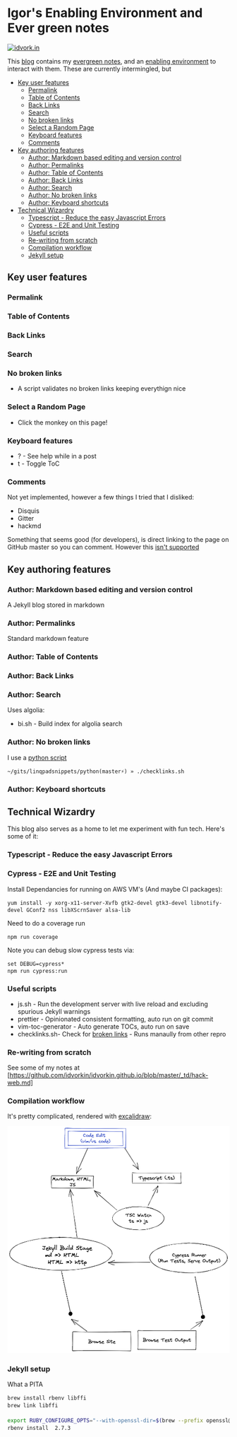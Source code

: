 # Igor's Enabling Environment and Ever green notes

[![idvork.in](https://img.shields.io/endpoint?url=https://dashboard.cypress.io/badge/detailed/s7659o&style=flat&logo=cypress)](https://dashboard.cypress.io/projects/s7659o/runs)

This [blog](https://idvork.in) contains my [evergreen notes](https://notes.andymatuschak.org/z4SDCZQeRo4xFEQ8H4qrSqd68ucpgE6LU155C), and an [enabling environment](https://notes.andymatuschak.org/z3DaBP4vN1dutjUgrk3jbEeNxScccvDCxDgXe) to interact with them. These are currently intermingled, but

<!-- prettier-ignore-start -->
<!-- vim-markdown-toc GFM -->

- [Key user features](#key-user-features)
    - [Permalink](#permalink)
    - [Table of Contents](#table-of-contents)
    - [Back Links](#back-links)
    - [Search](#search)
    - [No broken links](#no-broken-links)
    - [Select a Random Page](#select-a-random-page)
    - [Keyboard features](#keyboard-features)
    - [Comments](#comments)
- [Key authoring features](#key-authoring-features)
    - [Author: Markdown based editing and version control](#author-markdown-based-editing-and-version-control)
    - [Author: Permalinks](#author-permalinks)
    - [Author: Table of Contents](#author-table-of-contents)
    - [Author: Back Links](#author-back-links)
    - [Author: Search](#author-search)
    - [Author: No broken links](#author-no-broken-links)
    - [Author: Keyboard shortcuts](#author-keyboard-shortcuts)
- [Technical Wizardry](#technical-wizardry)
    - [Typescript - Reduce the easy Javascript Errors](#typescript---reduce-the-easy-javascript-errors)
    - [Cypress - E2E and Unit Testing](#cypress---e2e-and-unit-testing)
    - [Useful scripts](#useful-scripts)
    - [Re-writing from scratch](#re-writing-from-scratch)
    - [Compilation workflow](#compilation-workflow)
    - [Jekyll setup](#jekyll-setup)

<!-- vim-markdown-toc -->
<!-- prettier-ignore-end -->

## Key user features

### Permalink

### Table of Contents

### Back Links

### Search

### No broken links

- A script validates no broken links keeping everythign nice

### Select a Random Page

- Click the monkey on this page!

### Keyboard features

- ? - See help while in a post
- t - Toggle ToC

### Comments

Not yet implemented, however a few things I tried that I disliked:

- Disquis
- Gitter
- hackmd

Something that seems good (for developers), is direct linking to the page on GitHub master so you can comment. However this [isn't supported](https://github.com/isaacs/github/issues/284)

## Key authoring features

### Author: Markdown based editing and version control

A Jekyll blog stored in markdown

### Author: Permalinks

Standard markdown feature

### Author: Table of Contents

### Author: Back Links

### Author: Search

Uses algolia:

- bi.sh - Build index for algolia search

### Author: No broken links

I use a [python script](https://github.com/idvorkin/LinqPadSnippets/blob/master/python/linkchecker.py)

    ~/gits/linqpadsnippets/python(master⚡) » ./checklinks.sh

### Author: Keyboard shortcuts

## Technical Wizardry

This blog also serves as a home to let me experiment with fun tech. Here's some of it:

### Typescript - Reduce the easy Javascript Errors

### Cypress - E2E and Unit Testing

Install Dependancies for running on AWS VM's (And maybe CI packages):

    yum install -y xorg-x11-server-Xvfb gtk2-devel gtk3-devel libnotify-devel GConf2 nss libXScrnSaver alsa-lib

Need to do a coverage run

    npm run coverage

Note you can debug slow cypress tests via:

    set DEBUG=cypress*
    npm run cypress:run

### Useful scripts

- js.sh - Run the development server with live reload and excluding spurious Jekyll warnings
- prettier - Opinionated consistent formatting, auto run on git commit
- vim-toc-generator - Auto generate TOCs, auto run on save
- checklinks.sh- Check for [broken links](https://github.com/idvorkin/LinqPadSnippets/blob/master/python/checklinks.sh) - Runs manaully from other repro

### Re-writing from scratch

See some of my notes at [https://github.com/idvorkin/idvorkin.github.io/blob/master/_td/hack-web.md]

### Compilation workflow

It's pretty complicated, rendered with [excalidraw](/tools#excalidraw):

![Build workflow](/images/build-workflow.png)

### Jekyll setup

What a PITA

```bash
brew install rbenv libffi
brew link libffi

export RUBY_CONFIGURE_OPTS="--with-openssl-dir=$(brew --prefix openssl@1.1)"                                                                                                                                             1 ↵
rbenv install  2.7.3

```
